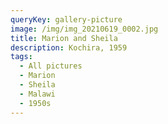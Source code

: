 ```yaml
---
queryKey: gallery-picture
image: /img/img_20210619_0002.jpg
title: Marion and Sheila
description: Kochira, 1959
tags:
  - All pictures
  - Marion
  - Sheila
  - Malawi
  - 1950s
---
```

